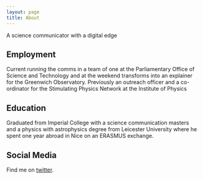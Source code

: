 ```yaml
---
layout: page
title: About
---
```


<p class="message">
  A science communicator with a digital edge
</p>

## Employment
Current running the comms in a team of one at the Parliamentary Office of Science and Technology and at the weekend transforms into an explainer for the Greenwich Observatory. Previously an outreach officer and a co-ordinator for the Stimulating Physics Network at the Institute of Physics 

## Education
Graduated from Imperial College with a science communication masters and a physics with astrophysics degree from Leicester University where he spent one year abroad in Nice on an ERASMUS exchange.

## Social Media
Find me on [twitter](https://www.twitter.com/henryjameslau).

